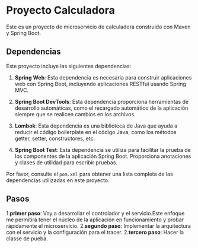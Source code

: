
# Proyecto Calculadora

Este es un proyecto de microservicio de calculadora construido con Maven y Spring Boot.

## Dependencias

Este proyecto incluye las siguientes dependencias:

1. **Spring Web**: Esta dependencia es necesaria para construir aplicaciones web con Spring Boot, incluyendo aplicaciones RESTful usando Spring MVC.

2. **Spring Boot DevTools**: Esta dependencia proporciona herramientas de desarrollo automáticas, como el recargado automático de la aplicación siempre que se realicen cambios en los archivos.

3. **Lombok**: Esta dependencia es una biblioteca de Java que ayuda a reducir el código boilerplate en el código Java, como los métodos getter, setter, constructores, etc.

4. **Spring Boot Test**: Esta dependencia se utiliza para facilitar la prueba de los componentes de la aplicación Spring Boot. Proporciona anotaciones y clases de utilidad para escribir pruebas.

Por favor, consulte el `pom.xml` para obtener una lista completa de las dependencias utilizadas en este proyecto.

## Pasos

1.**primer paso**: 
Voy a desarrollar el controlador y el servicio.Este enfoque me permitirá tener el núcleo de la aplicación en funcionamiento 
y probar rápidamente el microservicio.
2.**segundo paso**: 
Implementar la arquitectura con el servicio y la configuración para el tracer.
2.**tercero paso**: 
Hacer la classe de pueba.